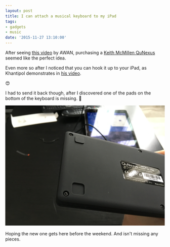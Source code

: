 ```yaml
---
layout: post
title: I can attach a musical keyboard to my iPad
tags:
- gadgets
- music
date: '2015-11-27 13:10:00'
---
```


After seeing [this video](https://www.youtube.com/watch?v=bry_62fVB1E) by AWAN, purchasing a [Keith McMillen QuNexus](http://www.keithmcmillen.com/products/qunexus/) seemed like the perfect idea.

Even more so after I noticed that you can hook it up to your iPad, as Khantipol demonstrates in [his video](https://www.youtube.com/watch?v=suV1wAk0YrA).

😍

I had to send it back though, after I discovered one of the pads on the bottom of the keyboard is missing. 🙈

![A pad missing under my QuNexus keyboard](/assets/blog/2015-11-30_12.07.36.jpg)

Hoping the new one gets here before the weekend. And isn't missing any pieces.
